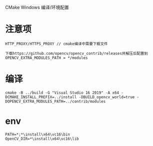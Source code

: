 CMake Windows 编译/环境配置

# 注意项

```
HTTP_PROXY/HTTPS_PROXY // cmake编译中需要下载文件

下载https://github.com/opencv/opencv_contrib/releases并解压后配置到OPENCV_EXTRA_MODULES_PATH = */modules
```

# 编译
```
cmake -B ../build -G "Visual Studio 16 2019" -A x64 -DCMAKE_INSTALL_PREFIX=../install -DBUILD_opencv_world=true -DOPENCV_EXTRA_MODULES_PATH=../contrib/modules
```

# env

```
PATH=*;*\install\x64\vc16\bin
OpenCV_DIR=*\install\x64\vc16\lib
```
